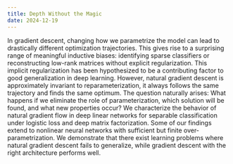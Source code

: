 ```yaml
---
title: Depth Without the Magic
date: 2024-12-19
---
```


In gradient descent, changing how we parametrize the model can lead to drastically different optimization trajectories. This gives rise to a surprising range of meaningful inductive biases: identifying sparse classifiers or reconstructing low-rank matrices without explicit regularization. This implicit regularization has been hypothesized to be a contributing factor to good generalization in deep learning. However, natural gradient descent is approximately invariant to reparameterization, it always follows the same trajectory and finds the same optimum. The question naturally arises: What happens if we eliminate the role of parameterization, which solution will be found, and what new properties occur? We characterize the behavior of natural gradient flow in deep linear networks for separable classification under logistic loss and deep matrix factorization. Some of our findings extend to nonlinear neural networks with sufficient but finite over-parametrization. We demonstrate that there exist learning problems where natural gradient descent fails to generalize, while gradient descent with the right architecture performs well.